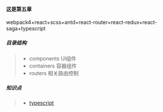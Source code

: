 #### 这是第五章

webpack4+react+scss+antd+react-router+react-redux+react-saga+typescript

##### 目录结构
> - components UI组件
> - containers 容器组件
> - routers 相关路由控制

##### 知识点

> - [typescript](https://www.tslang.cn/docs/home.html) 






